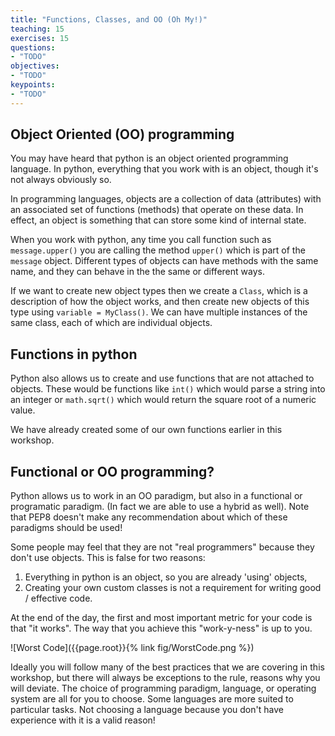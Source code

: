 ```yaml
---
title: "Functions, Classes, and OO (Oh My!)"
teaching: 15
exercises: 15
questions:
- "TODO"
objectives:
- "TODO"
keypoints:
- "TODO"
---
```


## Object Oriented (OO) programming
You may have heard that python is an object oriented programming language.
In python, everything that you work with is an object, though it's not always obviously so.

In programming languages, objects are a collection of data (attributes) with an associated set of functions (methods) that operate on these data.
In effect, an object is something that can store some kind of internal state.

When you work with python, any time you call function such as `message.upper()` you are calling the method `upper()` which is part of the `message` object.
Different types of objects can have methods with the same name, and they can behave in the the same or different ways.

If we want to create new object types then we create a `Class`, which is a description of how the object works, and then create new objects of this type using `variable = MyClass()`.
We can have multiple instances of the same class, each of which are individual objects.

## Functions in python
Python also allows us to create and use functions that are not attached to objects.
These would be functions like `int()` which would parse a string into an integer or `math.sqrt()` which would return the square root of a numeric value.

We have already created some of our own functions earlier in this workshop.

## Functional or OO programming?
Python allows us to work in an OO paradigm, but also in a functional or programatic paradigm.
(In fact we are able to use a hybrid as well).
Note that PEP8 doesn't make any recommendation about which of these paradigms should be used!

Some people may feel that they are not "real programmers" because they don't use objects.
This is false for two reasons:
1. Everything in python is an object, so you are already 'using' objects,
2. Creating your own custom classes is not a requirement for writing good / effective code.

At the end of the day, the first and most important metric for your code is that "it works".
The way that you achieve this "work-y-ness" is up to you.

![Worst Code]({{page.root}}{% link fig/WorstCode.png %})

Ideally you will follow many of the best practices that we are covering in this workshop, but there will always be exceptions to the rule, reasons why you will deviate.
The choice of programming paradigm, language, or operating system are all for you to choose.
Some languages are more suited to particular tasks.
Not choosing a language because you don't have experience with it is a valid reason!



<!-- ## Data classes
One of the features of (and common complaints about) python is that it is not a strongly typed language.
This means that you are free to modify both the value and the type of a variable any time you like.
Moreover, it means that the python interpreter doesn't check the types of variables that are being passed to functions (or returned from them).
So in order for things to not fall apart we have to have some agreement between the code calling the function and the code within the function that is working with the passed parameters.
This is managed in part by having doc strings so that developers can indicate the expected types and intent for each of the parameters that are being passed.
You might think that there would be some internal checking of data types that come into a function before these data are being used, but this is uncommon, and against the ethos of python programming ([Duck Typing](https://en.wikipedia.org/wiki/Duck_typing) and [Leap before you look](https://realpython.com/python-lbyl-vs-eafp/)).

One way to ensure that the data being passed to your function obeys some regular type/format constraints is to define a data class that has the required attributes and then use this type in your docstring.

For example, we could have a function that  -->